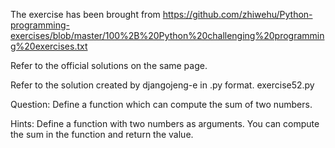 The exercise has been brought from https://github.com/zhiwehu/Python-programming-exercises/blob/master/100%2B%20Python%20challenging%20programming%20exercises.txt

Refer to the official solutions on the same page.

Refer to the solution created by djangojeng-e in .py format. exercise52.py

Question:
Define a function which can compute the sum of two numbers.

Hints:
Define a function with two numbers as arguments. You can compute the sum in the function and return the value.
